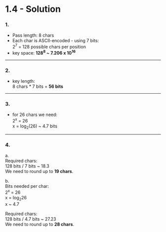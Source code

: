 # 1.4 - Solution

### 1.

- Pass length: 8 chars
- Each char is ASCII-encoded - using 7 bits:\
2<sup>7</sup> = 128 possible chars per position
- key space: **128<sup>8</sup> ~ 7.206 x 10<sup>16</sup>**

---

### 2.

- key length:\
8 chars * 7 bits = **56 bits**

---

### 3.

- for 26 chars we need:\
2<sup>x</sup> = 26\
x = log<sub>​2</sub>(26) ~ 4.7 bits

---

### 4.

a.\
Required chars:\
128 bits / 7 bits ~ 18.3\
We need to round up to **19 chars**.

b.\
Bits needed per char:\
2<sup>x</sup> = 26\
x = log<sub>2</sub>26\
x ~ 4.7 

Required chars:\
128 bits / 4.7 bits ~ 27.23\
We need to round up to **28 chars**.
